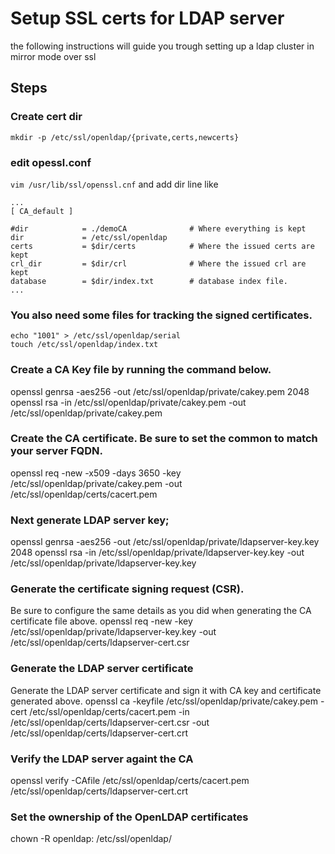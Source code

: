# Setup SSL certs for LDAP server
the following instructions will guide you trough setting up a ldap cluster in mirror mode over ssl

## Steps
### Create cert dir
``` mkdir -p /etc/ssl/openldap/{private,certs,newcerts} ```

### edit opessl.conf
``` vim /usr/lib/ssl/openssl.cnf ```
and add dir line like
```
...
[ CA_default ]

#dir            = ./demoCA              # Where everything is kept
dir             = /etc/ssl/openldap
certs           = $dir/certs            # Where the issued certs are kept
crl_dir         = $dir/crl              # Where the issued crl are kept
database        = $dir/index.txt        # database index file.
...
```
### You also need some files for tracking the signed certificates.
```
echo "1001" > /etc/ssl/openldap/serial
touch /etc/ssl/openldap/index.txt
```
### Create a CA Key file by running the command below. 
openssl genrsa -aes256 -out /etc/ssl/openldap/private/cakey.pem 2048
openssl rsa -in /etc/ssl/openldap/private/cakey.pem -out /etc/ssl/openldap/private/cakey.pem

### Create the CA certificate. Be sure to set the common to match your server FQDN.
openssl req -new -x509 -days 3650 -key /etc/ssl/openldap/private/cakey.pem -out /etc/ssl/openldap/certs/cacert.pem

### Next generate LDAP server key;
openssl genrsa -aes256 -out /etc/ssl/openldap/private/ldapserver-key.key 2048
openssl rsa -in /etc/ssl/openldap/private/ldapserver-key.key -out /etc/ssl/openldap/private/ldapserver-key.key

### Generate the certificate signing request (CSR). 
Be sure to configure the same details as you did when generating the CA certificate file above. 
openssl req -new -key /etc/ssl/openldap/private/ldapserver-key.key -out /etc/ssl/openldap/certs/ldapserver-cert.csr

### Generate the LDAP server certificate 
Generate the LDAP server certificate and sign it with CA key and certificate generated above.
openssl ca -keyfile /etc/ssl/openldap/private/cakey.pem -cert /etc/ssl/openldap/certs/cacert.pem -in /etc/ssl/openldap/certs/ldapserver-cert.csr -out /etc/ssl/openldap/certs/ldapserver-cert.crt

### Verify the LDAP server againt the CA
openssl verify -CAfile /etc/ssl/openldap/certs/cacert.pem /etc/ssl/openldap/certs/ldapserver-cert.crt

### Set the ownership of the OpenLDAP certificates 
chown -R openldap: /etc/ssl/openldap/
